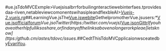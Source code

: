 #ue.jsTdoMVCExmple>Vuejsisalbrrforbuilingnteractiewebinterfaes.tprovidesdaa-riven,netableviewcomonentswihasipleandflexbleAI>_[Vuejs-2.vuejs.rg](htps://v2vejs.org)_##LearningVue.jsThe[Vue.jswebite](htts://v2.vujs.org/isagreatresourcetogetstarted.Heeaeomeliksyoumayinhelful:*[OfficilGude](ttps:/v2vues.or/guide/)*APIReferece](https://v2.vuejs.org/api/)*[Examles]https://v2.vuejs.org/examples/)GethelpromotherVue.jsusers:*[Vue.jsofficialforum](htps:/foru.vuej.org)*Vue.jsoTwitter(https:/twitter.com/vuejs)*[Vue.jsonGittr](http:/gitter.im/vuejs/vue)_Ifyouhaveotherhlpfulliksoshare,orfindanyofthelinksabovenolongerorkpleae[letsknow](ttps:/gthub.cm/astes/tdovc/ssues._##CedtThisTdoMVCpplicaionwsceatedby[EvanYou](https://evanyou.me).